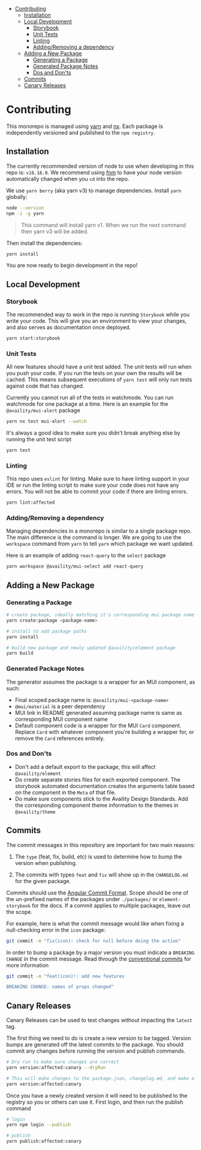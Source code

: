 - [Contributing](#contributing)
  - [Installation](#installation)
  - [Local Development](#local-development)
    - [Storybook](#storybook)
    - [Unit Tests](#unit-tests)
    - [Linting](#linting)
    - [Adding/Removing a dependency](#addingremoving-a-dependency)
  - [Adding a New Package](#adding-a-new-package)
    - [Generating a Package](#generating-a-package)
    - [Generated Package Notes](#generated-package-notes)
    - [Dos and Don'ts](#dos-and-donts)
  - [Commits](#commits)
  - [Canary Releases](#canary-releases)

# Contributing

This monorepo is managed using [yarn](https://yarnpkg.com/getting-started) and [nx](https://nx.dev/getting-started/intro). Each package is independently versioned and published to the `npm registry`.

## Installation

The currently recommended version of node to use when developing in this repo is: `v16.16.0`. We recommend using [fnm](https://github.com/Schniz/fnm#readme) to have your node version automatically changed when you `cd` into the repo.

We use `yarn berry` (aka yarn v3) to manage dependencies. Install `yarn` globally:

```sh
node --version
npm -i -g yarn
```

> This command will install yarn v1. When we run the next command then yarn v3 will be added.

Then install the dependencies:

```sh
yarn install
```

You are now ready to begin development in the repo!

## Local Development

### Storybook

The recommended way to work in the repo is running `Storybook` while you write your code. This will give you an environment to view your changes, and also serves as documentation once deployed.

```sh
yarn start:storybook
```

### Unit Tests

All new features should have a unit test added. The unit tests will run when you push your code. If you run the tests on your own the results will be cached. This means subsequent executions of `yarn test` will only run tests against code that has changed.

Currently you cannot run all of the tests in watchmode. You can run watchmode for one package at a time. Here is an example for the `@availity/mui-alert` package

```bash
yarn nx test mui-alert --watch
```

It's always a good idea to make sure you didn't break anything else by running the unit test script

```sh
yarn test
```

### Linting

This repo uses `eslint` for linting. Make sure to have linting support in your IDE or run the linting script to make sure your code does not have any errors. You will not be able to commit your code if there are linting errors.

```sh
yarn lint:affected
```

### Adding/Removing a dependency

Managing dependencies in a monorepo is similar to a single package repo. The main difference is the command is longer. We are going to use the `workspace` command from `yarn` to tell `yarn` which package we want updated.

Here is an example of adding `react-query` to the `select` package

```sh
yarn workspace @availity/mui-select add react-query
```

## Adding a New Package

### Generating a Package

```sh
# create package, ideally matching it's corresponding mui package name
yarn create:package <package-name>

# install to add package paths
yarn install

# build new package and newly updated @availity/element package
yarn build
```

### Generated Package Notes

The generator assumes the package is a wrapper for an MUI component, as such:

- Final scoped package name is: `@availity/mui-<package-name>`
- `@mui/material` is a peer dependency
- MUI link in README generated assuming package name is same as corresponding MUI component name
- Default component code is a wrapper for the MUI `Card` component. Replace `Card` with whatever component you're building a wrapper for, or remove the `Card` references entirely.

### Dos and Don'ts

- Don't add a default export to the package, this will affect `@availity/element`
- Do create separate stories files for each exported component. The storybook automated documentation creates the arguments table based on the component in the `Meta` of that file.
- Do make sure components stick to the Availity Design Standards. Add the corresponding component theme information to the themes in `@availity/theme`

## Commits

The commit messages in this repository are important for two main reasons:

1. The `type` (feat, fix, build, etc) is used to determine how to bump the version when publishing.

2. The commits with types `feat` and `fix` will show up in the `CHANGELOG.md` for the given package.

Commits should use the [Angular Commit Format](https://github.com/angular/angular/blob/master/CONTRIBUTING.md#type). Scope should be one of the un-prefixed names of the packages under `./packages/` or `element-storybook` for the docs. If a commit applies to multiple packages, leave out the scope.

For example, here is what the commit message would like when fixing a null-checking error in the `icon` package:

```sh
git commit -m "fix(icon): check for null before doing the action"
```

In order to bump a package by a major version you must indicate a `BREAKING CHANGE` in the commit message. Read through the [conventional commits](https://www.conventionalcommits.org/en/v1.0.0/#summary) for more information

```sh
git commit -m "feat(icon)!: add new features

BREAKING CHANGE: names of props changed"
```

## Canary Releases

Canary Releases can be used to test changes without impacting the `latest` tag.

The first thing we need to do is create a new version to be tagged. Version bumps are generated off the latest commits to the package. You should commit any changes before running the version and publish commands.

```sh
# Dry run to make sure changes are correct
yarn version:affected:canary --dryRun

# This will make changes to the package.json, changelog.md, and make a commit
yarn version:affected:canary
```

Once you have a newly created version it will need to be published to the registry so you or others can use it. First login, and then run the publish command

```sh
# login
yarn npm login --publish

# publish
yarn publish:affected:canary
```
